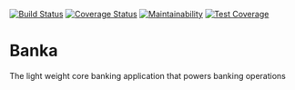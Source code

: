 [![Build Status](https://travis-ci.org/mnzube/Banka.svg?branch=develop)](https://travis-ci.org/mnzube/Banka)
[![Coverage Status](https://coveralls.io/repos/github/mnzube/Banka/badge.svg)](https://coveralls.io/github/mnzube/Banka)
[![Maintainability](https://api.codeclimate.com/v1/badges/7c0570b1713671955908/maintainability)](https://codeclimate.com/github/mnzube/Banka/maintainability)
[![Test Coverage](https://api.codeclimate.com/v1/badges/7c0570b1713671955908/test_coverage)](https://codeclimate.com/github/mnzube/Banka/test_coverage)
# Banka
The light weight core banking application that powers banking operations

